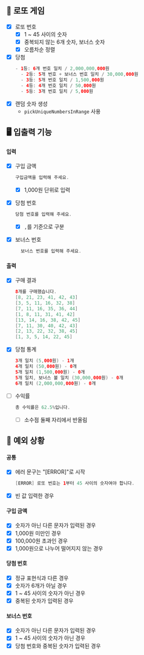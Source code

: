 ## 🌟 로또 게임

- [x] 로또 번호
    - [x] 1 ~ 45 사이의 숫자
    - [x] 중복되지 않는 6개 숫자, 보너스 숫자
    - [x] 오름차순 정렬
- [x] 당첨
  ```java
  - 1등: 6개 번호 일치 / 2,000,000,000원
    - 2등: 5개 번호 + 보너스 번호 일치 / 30,000,000원
    - 3등: 5개 번호 일치 / 1,500,000원
    - 4등: 4개 번호 일치 / 50,000원
    - 5등: 3개 번호 일치 / 5,000원
  ```
- [x] 랜덤 숫자 생성
    - `pickUniqueNumbersInRange` 사용

## 🖥 입출력 기능

#### 입력

- [x] 구입 금액

  ```java
  구입금액을 입력해 주세요.
  ```
    - [x] 1,000원 단위로 입력

- [x] 당첨 번호

  ```java
  당첨 번호를 입력해 주세요.
  ```

    - [x] `,`를 기준으로 구분

- [x] 보너스 번호
  ```java
    보너스 번호를 입력해 주세요.
    ```

#### 출력

- [x] 구매 결과
  ```java
  8개를 구매했습니다.
  [8, 21, 23, 41, 42, 43] 
  [3, 5, 11, 16, 32, 38] 
  [7, 11, 16, 35, 36, 44] 
  [1, 8, 11, 31, 41, 42] 
  [13, 14, 16, 38, 42, 45] 
  [7, 11, 30, 40, 42, 43] 
  [2, 13, 22, 32, 38, 45] 
  [1, 3, 5, 14, 22, 45]
  ```
- [x] 당첨 통계
  ```java
  3개 일치 (5,000원) - 1개
  4개 일치 (50,000원) - 0개
  5개 일치 (1,500,000원) - 0개
  5개 일치, 보너스 볼 일치 (30,000,000원) - 0개
  6개 일치 (2,000,000,000원) - 0개
  ```
- [ ] 수익률
    ```java
    총 수익률은 62.5%입니다.
    ```
    - [ ] 소수점 둘째 자리에서 반올림

## 👾 예외 상황

#### 공통

- [x] 에러 문구는 "[ERROR]"로 시작
  ```java
  [ERROR] 로또 번호는 1부터 45 사이의 숫자여야 합니다.
  ```
- [x] 빈 값 입력한 경우

#### 구입 금액

- [x] 숫자가 아닌 다른 문자가 입력된 경우
- [x] 1,000원 미만인 경우
- [x] 100,000원 초과인 경우
- [x] 1,000원으로 나누어 떨어지지 않는 경우

#### 당첨 번호

- [x] 정규 표현식과 다른 경우
- [x] 숫자가 6개가 아닐 경우
- [x] 1 ~ 45 사이의 숫자가 아닌 경우
- [x] 중복된 숫자가 입력된 경우

#### 보너스 번호

- [x] 숫자가 아닌 다른 문자가 입력된 경우
- [x] 1 ~ 45 사이의 숫자가 아닌 경우
- [x] 당첨 번호와 중복된 숫자가 입력된 경우